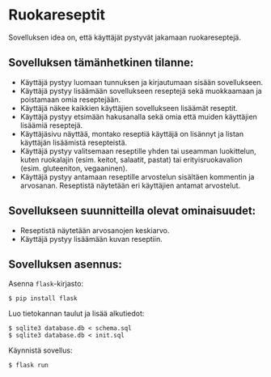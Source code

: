 # Ruokareseptit
Sovelluksen idea on, että käyttäjät pystyvät jakamaan ruokareseptejä.

## Sovelluksen tämänhetkinen tilanne:

- Käyttäjä pystyy luomaan tunnuksen ja kirjautumaan sisään sovellukseen.
- Käyttäjä pystyy lisäämään sovellukseen reseptejä sekä muokkaamaan ja poistamaan omia reseptejään.
- Käyttäjä näkee kaikkien käyttäjien sovellukseen lisäämät reseptit.
- Käyttäjä pystyy etsimään hakusanalla sekä omia että muiden käyttäjien lisäämiä reseptejä.
- Käyttäjäsivu näyttää, montako reseptiä käyttäjä on lisännyt ja listan käyttäjän lisäämistä resepteistä.
- Käyttäjä pystyy valitsemaan reseptille yhden tai useamman luokittelun, kuten ruokalajin (esim. keitot, salaatit, pastat) tai erityisruokavalion (esim. gluteeniton, vegaaninen).
- Käyttäjä pystyy antamaan reseptille arvostelun sisältäen kommentin ja arvosanan. Reseptistä näytetään eri käyttäjien antamat arvostelut.

## Sovellukseen suunnitteilla olevat ominaisuudet:

- Reseptistä näytetään arvosanojen keskiarvo.
- Käyttäjä pystyy lisäämään kuvan reseptiin.

## Sovelluksen asennus:

Asenna `flask`-kirjasto:
```
$ pip install flask
```


Luo tietokannan taulut ja lisää alkutiedot:
```
$ sqlite3 database.db < schema.sql
$ sqlite3 database.db < init.sql
```
Käynnistä sovellus:
```
$ flask run
```
